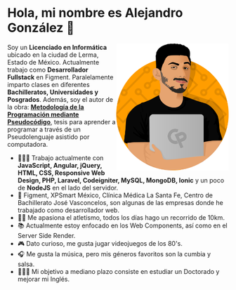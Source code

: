 # Hola, mi nombre es Alejandro González :wave:

<img width=256 align="right" src="./images/avatar.png" />

Soy un **Licenciado en Informática** ubicado en la ciudad de Lerma, Estado de México. Actualmente trabajo como **Desarrollador Fullstack** en Figment. Paralelamente imparto clases en diferentes **Bachilleratos, Universidades y Posgrados**. Además, soy el autor de la obra: **[Metodología de la Programación mediante Pseudocódigo](http://iconos.edu.mx/qrtesis/230314MV.html)**, tesis para aprender a programar a través de un Pseudolenguaje asistido por computadora.  

- 👨🏼‍💻 Trabajo actualmente con **JavaScript, Angular, jQuery, HTML, CSS, Responsive Web Design, PHP, Laravel, Codeigniter, MySQL, MongoDB, Ionic** y un poco de **NodeJS** en el lado del servidor.
- 🏢 Figment, XPSmart México, Clínica Médica La Santa Fe, Centro de Bachillerato José Vasconcelos, son algunas de las empresas donde he trabajado como desarrollador web.
- 🏃‍♂️ Me apasiona el atletismo, todos los días hago un recorrido de 10km.
- 📚 Actualmente estoy enfocado en los Web Components, así como en el Server Side Render.
- 🎮 Dato curioso, me gusta jugar videojuegos de los 80's.
- 🎧 Me gusta la música, pero mis géneros favoritos son la cumbia y salsa.
- 👨🏻‍🎓 Mi objetivo a mediano plazo consiste en estudiar un Doctorado y mejorar mi Inglés.



